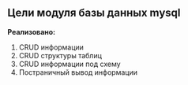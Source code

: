 ## Цели модуля базы данных mysql

**Реализовано:**

1. CRUD информации
2. CRUD структуры таблиц
3. CRUD информации под схему
4. Постраничный вывод информации